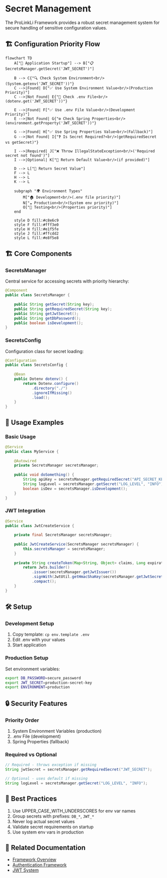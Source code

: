 # Secret Management

The ProLinkLi Framework provides a robust secret management system for secure handling of sensitive configuration values.

## 🏗️ Configuration Priority Flow

```mermaid
flowchart TD
    A["🚀 Application Startup"] --> B["📋 SecretsManager.getSecret('JWT_SECRET')"]
    
    B --> C{"🔍 Check System Environment<br/>(System.getenv('JWT_SECRET'))"}
    C -->|Found| D["✅ Use System Environment Value<br/>(Production Priority)"]
    C -->|Not Found| E{"📁 Check .env File<br/>(dotenv.get('JWT_SECRET'))"}
    
    E -->|Found| F["✅ Use .env File Value<br/>(Development Priority)"]
    E -->|Not Found| G{"⚙️ Check Spring Properties<br/>(environment.getProperty('JWT_SECRET'))"}
    
    G -->|Found| H["✅ Use Spring Properties Value<br/>(Fallback)"]
    G -->|Not Found| I{"❓ Is Secret Required?<br/>(getRequiredSecret vs getSecret)"}
    
    I -->|Required| J["❌ Throw IllegalStateException<br/>('Required secret not found')"]
    I -->|Optional| K["🔄 Return Default Value<br/>(if provided)"]
    
    D --> L["🎯 Return Secret Value"]
    F --> L
    H --> L
    K --> L
    
    subgraph "🌍 Environment Types"
        M["🏠 Development<br/>(.env file priority)"]
        N["☁️ Production<br/>(System env priority)"]
        O["🧪 Testing<br/>(Properties priority)"]
    end
    
    style D fill:#c8e6c9
    style F fill:#fff3e0
    style H fill:#e1f5fe
    style J fill:#ffcdd2
    style L fill:#e8f5e8
```

## 🏗️ Core Components

### SecretsManager

Central service for accessing secrets with priority hierarchy:

```java
@Component
public class SecretsManager {
    
    public String getSecret(String key);
    public String getRequiredSecret(String key);
    public String getJwtSecret();
    public String getDbPassword();
    public boolean isDevelopment();
}
```

### SecretsConfig

Configuration class for secret loading:

```java
@Configuration
public class SecretsConfig {
    
    @Bean
    public Dotenv dotenv() {
        return Dotenv.configure()
            .directory("./")
            .ignoreIfMissing()
            .load();
    }
}
```

## 🚀 Usage Examples

### Basic Usage

```java
@Service
public class MyService {
    
    @Autowired
    private SecretsManager secretsManager;
    
    public void doSomething() {
        String apiKey = secretsManager.getRequiredSecret("API_SECRET_KEY");
        String logLevel = secretsManager.getSecret("LOG_LEVEL", "INFO");
        boolean isDev = secretsManager.isDevelopment();
    }
}
```

### JWT Integration

```java
@Service
public class JwtCreateService {
    
    private final SecretsManager secretsManager;
    
    public JwtCreateService(SecretsManager secretsManager) {
        this.secretsManager = secretsManager;
    }
    
    private String createToken(Map<String, Object> claims, Long expiration) {
        return Jwts.builder()
            .issuer(secretsManager.getJwtIssuer())
            .signWith(JwtUtil.getHmacShaKey(secretsManager.getJwtSecret()))
            .compact();
    }
}
```

## 🛠️ Setup

### Development Setup

1. Copy template: `cp env.template .env`
2. Edit .env with your values
3. Start application

### Production Setup

Set environment variables:

```bash
export DB_PASSWORD=secure_password
export JWT_SECRET=production-secret-key
export ENVIRONMENT=production
```

## 🔒 Security Features

### Priority Order

1. System Environment Variables (production)
2. .env File (development)  
3. Spring Properties (fallback)

### Required vs Optional

```java
// Required - throws exception if missing
String jwtSecret = secretsManager.getRequiredSecret("JWT_SECRET");

// Optional - uses default if missing
String logLevel = secretsManager.getSecret("LOG_LEVEL", "INFO");
```

## 🎯 Best Practices

1. Use UPPER_CASE_WITH_UNDERSCORES for env var names
2. Group secrets with prefixes: `DB_*`, `JWT_*`
3. Never log actual secret values
4. Validate secret requirements on startup
5. Use system env vars in production

## 🔗 Related Documentation

- [Framework Overview](Framework-Overview)
- [Authentication Framework](Authentication-Framework)
- [JWT System](JWT-System) 
